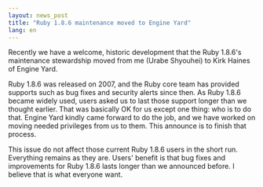 ```yaml
---
layout: news_post
title: "Ruby 1.8.6 maintenance moved to Engine Yard"
lang: en
---
```


Recently we have a welcome, historic development that the Ruby 1.8.6\'s
maintenance stewardship moved from me (Urabe Shyouhei) to Kirk Haines of
Engine Yard.

Ruby 1.8.6 was released on 2007, and the Ruby core team has provided
supports such as bug fixes and security alerts since then. As Ruby 1.8.6
became widely used, users asked us to last those support longer than we
thought earlier. That was basically OK for us except one thing: who is
to do that. Engine Yard kindly came forward to do the job, and we have
worked on moving needed privileges from us to them. This announce is to
finish that process.

This issue do not affect those current Ruby 1.8.6 users in the short
run. Everything remains as they are. Users\' benefit is that bug fixes
and improvements for Ruby 1.8.6 lasts longer than we announced before. I
believe that is what everyone want.

